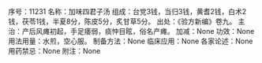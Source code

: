 序号：11231
名称：加味四君子汤
组成：台党3钱，当归3钱，黄耆2钱，白术2钱，茯苓1钱，半夏8分，陈皮5分，炙甘草5分。
出处：《验方新编》卷九。
主治：产后风瘫初起，手足痿弱，痰忡目眩，俗名产瘫。
加减：None
功效：None
用法用量：水煎，空心服。
制备方法：None
临床应用：None
各家论述：None
用药禁忌：None
附注：None

